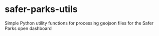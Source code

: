 # safer-parks-utils
Simple Python utility functions for processing geojson files for the Safer Parks open dashboard
